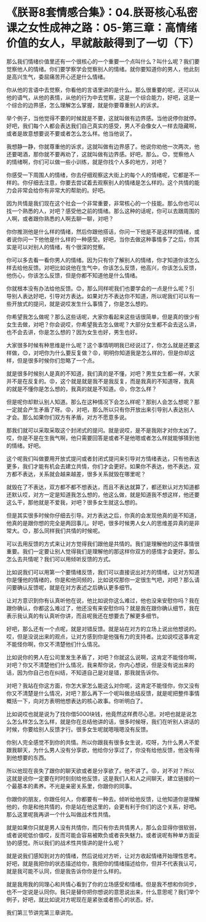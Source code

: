 # 《朕哥8套情感合集》：04.朕哥核心私密课之女性成神之路：05-第三章：高情绪价值的女人，早就敲敲得到了一切（下）

那么我们情绪价值里还有一个很核心的一个重要一个点叫什么？叫什么呢？我们要觉察他人的情绪。你们要学察学会觉察别人的情绪。就你要知道你的男人，他此刻是高兴生气，委屈痛苦开心还是什么情绪。

你从他的言语中去觉察，你看他的言语里讲的是什么。那么很重要的呢，还可以从他的语气，从他的表情，从他的行为中去觉察，这是一个综合能力，好吧，这是一个综合的边界感，怎么理解怎么掌握，就是你要尊重别人的诉求。

举个例子，当他觉得不要的时候就是不要，这就叫做有边界感。当他说停你就停。好吧，我们每个人都会表达我们自己真实的感受，男人不会像女人一样去隐藏啊，或者是故意想要说不要或者怎么怎么样。他当他说了。

我想静一静，你就尊重他的诉求，这就叫做有边界感了。他说你劝他一次两次，他还要喝酒，那你就不要再劝了，这就叫做有边界感。好吧，那么。😊，觉察他人的情绪啊，你们可以做一些小训练，就是你找个人多的地方，对吧？

你感受一下周围人的情绪，你去仔细观察这大街上的每个人的情绪呢，它都是不一样的。你仔细去注意，你要去尝试着去观察别人的情绪是怎么样的。这个共情的能力会非常会给你有非常大的帮助的。好吧。

因为共情是我们现在这个社会一个非常重要，非常核心的一个技能。那么你也可以找一个熟悉的人，对吧？感受他之前的情绪。那么这种的话呢，你可以去跟周围的人啊，或者跟你熟悉的人啊去聊一聊，对吧？

你你推测他是什么样的情绪，然后你跟他搭话，你问一下他是不是这样的情绪，或者说你问一下他他是什么样的一种感受。好吧，当你去做这种事情多了之后，你其实是可以对别人的情绪，有个很深的觉察。

你可以多去看一看你男人的情绪。因为只有你了解别人的情绪，你才知道你该怎么样去给他反馈。对吧比如说他在生气中，你该怎么反馈，他高兴，你该怎么反馈，他伤心，你该怎么反馈，但是你都不知道他是什么情绪。

你就根本没有办法给他反馈。😊，那么同样呢我们也要学会的一点是什么呢？引导别人表达好吧，引导对方表达。如果对方不表达你不知道，所以呢我们可以有一些开放式的提问，就是说哎发生什么事情了，你是怎么想的。

你希望我怎么做呢？那么这些话呢，大家你看起来这些话很简单，但是真的很少有女生去做，对吧？你会说哎，你希望我去怎么做呢？大部分女生都不会去这么讲，也不会去讲，你是怎么想的？因为女生也好，男生也好。

大家很多时候有种思维是什么呢？这个事情明明我已经说过了，你怎么就是还要这样做，😊，对吧你为什么要反复做？😡，明明你知道我是怎么样的，但是你却这样，但是很多时候你们忽略了一个点。

就是很多时候别人是真的不知道，我们真的是不懂，对吧？男生女生都一样，大家并不是在反复的。😡，这个就是就是我不是我反复，而是我真的不知道呀，我真的就是不懂你是怎么想的，我真的就是不知道。😡，你怎么样？

但是呢你却默认别人知道。那么在这种情况下会怎么样呢？那别人会怎么想呢？那一定就会产生矛盾了呀。😡，对吧，那么所以只有你开放出来引导别人表达别人才会。那么如果你们双方有矛盾，对方不愿意多说。

那我们就可以采取采取这个封闭式的提问。就是说哎，是不是我刚才对你太凶了。哎，你是不是在生我气啊，他只需要回答是或者不是他嗯或者怎么样就能够猜到他的情绪。好吧。

这个呢我们叫做要用开放式提问或者封闭式提问来引导对方情绪表达，只有他表达更多，我们才能有机会去建立共情，你们才会更好。如果你不表达，他不表达，双方都不表达，关系就会越来越差，很多关系就毁在哪里呢？

就毁在了不表达，双方都不都不想表达，而且不表达就算了，都还默认对方知道都还默认哎，对方一定是知道我怎么想的，他这么做，就是知道我不想这样，他还要这么干，那他就是不爱我，对吧？很多女生就这么想的。

但是其实很多时候你仔细去引导。对方表达之后，你真的会发现他真的是不知道，他真的是跟你想的完全是两回事儿。好吧，很多时候男人女人的思维差异真的是非常大。😊，那么同样我们共情的时候呢。

可以去用反馈的方式来让对方觉得我们跟他是共情的。我们是理解他的这件事情很重要。我们一定要让别人觉得我们是理解他的那这样你双方的感情才会更好。那么怎么去共情呢？我们可以用倾听反馈的方式。

比如说我们可以用第一个要情绪反馈，我们可以直接说出对方的情绪，让对方知道你是懂他的情绪的，你是和他同频的，比如说哎那你一定很生气吧，对吧？那么请问要确认反馈呢，就是在对方表述之后确认更多细节。

让对方意识到你有认真听他在说，他比如说你这么难过，他也没来安慰你吗？我在跟你确认，你都这么难过了，他还没有来安慰你吗？就是我在跟你确认细节，我在表示我认真的有认真听你讲，而且呢我还在想要去了解更多细节。

好吧，那么还有一个点呢，就是对错反馈。就是站在对方的立场上说出他想说的。哎，但是没说出来的观点，让对方感到你是他强有力的支持者。比如说哎这事肯定不能怪你啊，你又不清楚他们什么情况。

比如说你的男人在公司里发生矛盾了，对吧？你就这么说啊，这肯定不能怪你啊，对吧？你又不清楚他们什么情况，我来帮你说，你内心想说，但是没有说出来的话，因为你自己也在纠结，不知道自己是对是错，那我就告诉你。

对吧？我站在你这方面，你怎大家怎么能这么对你呢，这肯定不能怪你，你又没有你又不清楚是什么情况，对吧？那么再下一个呢叫做总结反馈，就是呢把整件事情概括一下，向对方表明他想表达的核心故事。你听明白了。

比如说哎也就是说为了找你借5000块钱，他竟然这样费尽心思。对吧也就是说怎么怎么样怎么怎么样，就是你在总结他讲的话，很多时候呀，我们在听别人讲话的时候，你要给别人反馈才行。很多女生呢就嗯哦嗯没有反馈。

你别人完全感觉不到你的共情。所以你跟我有很多女生说，哎呀，为什么男人不爱跟我聊天，为什么男人没有分享欲，他给你分享过了，你没有给他反馈，他没有得到他想要的东西。

所以他现在丧失了跟你的聊天欲或者是分享欲了。他不讲了。😡，对不对？所以这就是说你一定要在时时刻刻给他反馈，这是我们人和人之间聊天，建立链接的一个最基本的素养。不光是亲密关系里，你跟你的同事。

你跟你的朋友，你跟任何人，你都要有一种去。倾听给他反馈，让他知道你是理解他的，你是和他共情的，你是站在他这里的，会更有利于你们的这个关系，好吧。那么这里呢我再讲一个什么叫做战术性共情。

就是如果你只就是男人没有共情你，而只有你去共情男人，那么会显得你很软弱，或者说呢低价值哎，反而可能会容易被欺负或者丧失魅力。或者说呢有种单方面妥协的感觉。所以我们的战术性共情讲的是什么呢？

就是说我们感知到对方的情绪，然后说给对方听，让对方收起情绪开始理性思考。好吧，就是我把你的状态描述给你，我把你的情绪描述给你，但并不代表我认可，就是我可能不认同，但是我告诉你你是什么样的。

就是我用我的同理心和共情心看到了你的立场感受和情绪。但是我不想和你同步，也不一定说是认同你。我只是替你把你想说的意思说出来，什么意思呢？我们举个例子，好吧，就比如说对方呢现在是紧张或者担心的状态。好。

我们第三节讲完第三章讲完。